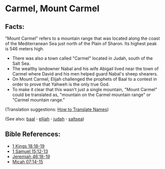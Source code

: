 # Carmel, Mount Carmel #

## Facts: ##

"Mount Carmel" refers to a mountain range that was located along the coast of the Mediterranean Sea just north of the Plain of Sharon. Its highest peak is 546 meters high.

* There was also a town called "Carmel" located in Judah, south of the Salt Sea.
* The wealthy landowner Nabal and his wife Abigail lived near the town of Carmel where David and his men helped guard Nabal's sheep shearers.
* On Mount Carmel, Elijah challenged the prophets of Baal to a contest in order to prove that Yahweh is the only true God.
* To make it clear that this wasn't just a single mountain, "Mount Carmel" could be translated as, "mountain on the Carmel mountain range" or "Carmel mountain range."

(Translation suggestions: [How to Translate Names](https://git.door43.org/Door43/en-ta-translate-vol1/src/master/content/translate_names.md))

(See also: [baal](../other/baal.md) **·** [elijah](../other/elijah.md) **·** [judah](../other/judah.md) **·** [saltsea](../other/saltsea.md))

## Bible References: ##

* [1 Kings 18:18-19](https://door43.org/en/bible/notes/1ki/18/18)
* [1 Samuel 15:12-13](https://door43.org/en/bible/notes/1sa/15/12)
* [Jeremiah 46:18-19](https://door43.org/en/bible/notes/jer/46/18)
* [Micah 07:14-15](https://door43.org/en/bible/notes/mic/07/14)

